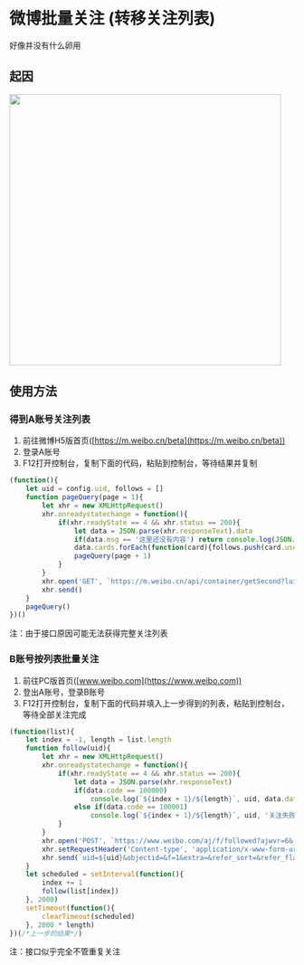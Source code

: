 # 微博批量关注 (转移关注列表)
好像并没有什么卵用

## 起因
<img src="https://user-images.githubusercontent.com/26399680/47438989-1b910300-d7de-11e8-9957-b68888426d36.png" width="480"/>

## 使用方法
### 得到A账号关注列表
1. 前往微博H5版首页([https://m.weibo.cn/beta](https://m.weibo.cn/beta))
2. 登录A账号
3. F12打开控制台，复制下面的代码，粘贴到控制台，等待结果并复制
```javascript
(function(){
	let uid = config.uid, follows = []
	function pageQuery(page = 1){
		let xhr = new XMLHttpRequest()	
		xhr.onreadystatechange = function(){
			if(xhr.readyState == 4 && xhr.status == 200){
				let data = JSON.parse(xhr.responseText).data
				if(data.msg == '这里还没有内容') return console.log(JSON.stringify(follows))
				data.cards.forEach(function(card){follows.push(card.user.id)})
				pageQuery(page + 1)
			}
		}
		xhr.open('GET', `https://m.weibo.cn/api/container/getSecond?luicode=10000011&lfid=100505${uid}&uid=${uid}&containerid=100505${uid}_-_FOLLOWERS&page=${page}`)
		xhr.send()
	}
	pageQuery()
})()
```
注：由于接口原因可能无法获得完整关注列表

### B账号按列表批量关注
1. 前往PC版首页([www.weibo.com](https://www.weibo.com))
2. 登出A账号，登录B账号
3. F12打开控制台，复制下面的代码并填入上一步得到的列表，粘贴到控制台，等待全部关注完成
```javascript
(function(list){
	let index = -1, length = list.length
	function follow(uid){
		let xhr = new XMLHttpRequest()
		xhr.onreadystatechange = function(){
			if(xhr.readyState == 4 && xhr.status == 200){
				let data = JSON.parse(xhr.responseText)
				if(data.code == 100000)
					console.log(`${index + 1}/${length}`, uid, data.data.fnick, '关注成功')
				else if(data.code == 100001)
					console.log(`${index + 1}/${length}`, uid, '关注失败')
			}
		}
		xhr.open('POST', `https://www.weibo.com/aj/f/followed?ajwvr=6&__rnd=${Date.now()}`)
		xhr.setRequestHeader('Content-type', 'application/x-www-form-urlencoded')
		xhr.send(`uid=${uid}&objectid=&f=1&extra=&refer_sort=&refer_flag=1005050001_&location=page_100505_home&oid=${uid}&wforce=1&nogroup=false&fnick=&refer_lflag=&refer_from=profile_headerv6&_t=0`)
	}
	let scheduled = setInterval(function(){
		index += 1
		follow(list[index])
	}, 2000)
	setTimeout(function(){
		clearTimeout(scheduled)
	}, 2000 * length)
})(/*上一步的结果*/)
```
注：接口似乎完全不管重复关注
